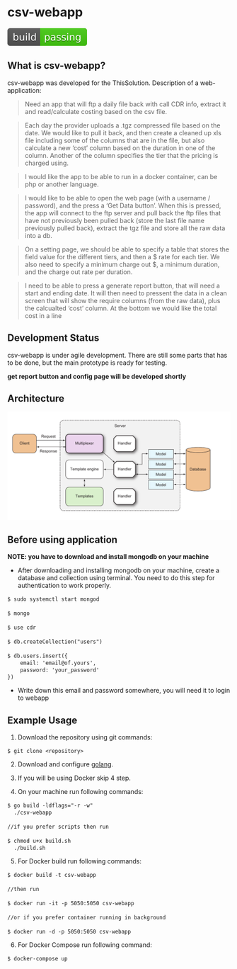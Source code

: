 # csv-webapp

![Build status][logo]

[logo]: docs/passing.svg

## What is csv-webapp?

csv-webapp was developed for the ThisSolution. Description of a web-application:

> Need an app that will ftp a daily file back with call CDR info, extract it and read/calculate costing based on the csv file.

> Each day the provider uploads a .tgz compressed file based on the date. We would like to pull it back, and then create a cleaned up xls file including some of the columns that are in the file, but also calculate a new ‘cost’ column based on the duration in one of the column. Another of the column specifies the tier that the pricing is charged using.

> I would like the app to be able to run in a docker container, can be php or another language.

> I would like to be able to open the web page (with a username / password), and the press a ‘Get Data button’. When this is pressed, the app will connect to the ftp server and pull back the ftp files that have not previously been pulled back (store the last file name previously pulled back), extract the tgz file and store all the raw data into a db.

> On a setting page, we should be able to specify a table that stores the field value for the different tiers, and then a $ rate for each tier. We also need to specify a minimum charge out $, a minimum duration, and the charge out rate per duration.

> I need to be able to press a generate report button, that will need a start and ending date. It will then need to pressent the data in a clean screen that will show the require columns (from the raw data), plus the calcualted ‘cost’ column. At the bottom we would like the total cost in a line  

## Development Status

csv-webapp is under agile development. There are still some parts that has to be done, but the main prototype is ready for testing.

**get report button and config page will be developed shortly**

## Architecture

![architecture][arch]

[arch]: docs/architecture.png

## Before using application

**NOTE: you have to download and install mongodb on your machine**

* After downloading and installing mongodb on your machine, create a database and collection using terminal. You need to do this step for authentication to work properly.

```
$ sudo systemctl start mongod

$ mongo

$ use cdr

$ db.createCollection("users")

$ db.users.insert({
    email: 'email@of.yours',
    password: 'your_password'
})
```

* Write down this email and password somewhere, you will need it to login to webapp

## Example Usage

1. Download the repository using git commands:

```
$ git clone <repository>
```

2. Download and configure [golang](https://golang.org/dl/).

3. If you will be using Docker skip 4 step.

4. On your machine run following commands:

```
$ go build -ldflags="-r -w"
  ./csv-webapp

//if you prefer scripts then run

$ chmod u+x build.sh
  ./build.sh
```

5. For Docker build run following commands:

```
$ docker build -t csv-webapp

//then run

$ docker run -it -p 5050:5050 csv-webapp

//or if you prefer container running in background

$ docker run -d -p 5050:5050 csv-webapp
```

6. For Docker Compose run following command:

```
$ docker-compose up
```